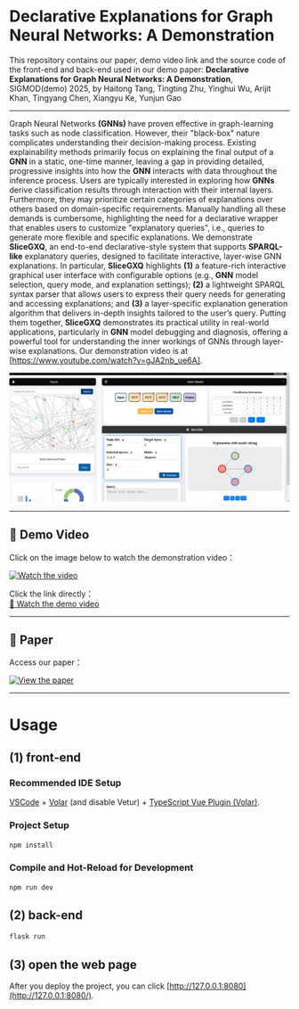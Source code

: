 # Declarative Explanations for Graph Neural Networks: A Demonstration

This repository contains our paper, demo video link and the source code of the front-end and back-end used in our demo paper: 
**Declarative Explanations for Graph Neural Networks: A Demonstration**, SIGMOD(demo) 2025, by Haitong Tang, Tingting Zhu, Yinghui Wu, Arijit Khan, Tingyang Chen, Xiangyu Ke, Yunjun Gao

---

Graph Neural Networks **(GNNs)** have proven effective in graph-learning tasks such as node classification. However, their "black-box" nature complicates understanding their decision-making process. Existing explainability methods primarily focus on explaining the final output of a **GNN** in a static, one-time manner, leaving a gap in providing detailed, progressive insights into how the **GNN** interacts with data throughout the inference process. Users are typically interested in exploring how **GNNs** derive classification results through interaction with their internal layers. Furthermore, they may prioritize certain categories of explanations over others based on domain-specific requirements. Manually handling all these demands is cumbersome, highlighting the need for a declarative wrapper that enables users to customize "explanatory queries", i.e., queries to generate more flexible and specific explanations.
We demonstrate **SliceGXQ**, an end-to-end declarative-style system that supports **SPARQL-like** explanatory queries, designed to facilitate interactive, layer-wise GNN explanations. In particular, **SliceGXQ** highlights **(1)** a feature-rich interactive graphical user interface with configurable options (e.g., **GNN** model selection, query mode, and explanation settings); **(2)** a lightweight SPARQL syntax parser that allows users to express their query needs for generating and accessing explanations; and **(3)** a layer-specific explanation generation algorithm that delivers in-depth insights tailored to the user’s query. Putting them together, **SliceGXQ** demonstrates its practical utility in real-world applications, particularly in **GNN** model debugging and diagnosis, offering a powerful tool for understanding the inner workings of GNNs through layer-wise explanations. Our demonstration video is at [https://www.youtube.com/watch?v=gJA2nb_ue6A].

![screenshot](screenshot.png)


---

## 🎥 **Demo Video**

Click on the image below to watch the demonstration video：

[![Watch the video](https://img.youtube.com/vi/gJA2nb_ue6A/0.jpg)](https://www.youtube.com/watch?v=gJA2nb_ue6A)

Click the link directly：  
[🔗 Watch the demo video ](https://www.youtube.com/watch?v=gJA2nb_ue6A)

---

## 📄 **Paper**

Access our paper：

[![View the paper](https://img.shields.io/badge/-View%20Paper-blue?style=for-the-badge)](https://github.com/Hai0709/SliceGXQ/raw/main/SliceGXQ.pdf)

---



# Usage

## (1)  front-end

### Recommended IDE Setup

[VSCode](https://code.visualstudio.com/) + [Volar](https://marketplace.visualstudio.com/items?itemName=Vue.volar) (and disable Vetur) + [TypeScript Vue Plugin (Volar)](https://marketplace.visualstudio.com/items?itemName=Vue.vscode-typescript-vue-plugin).

### Project Setup

```sh
npm install
```

### Compile and Hot-Reload for Development

```sh
npm run dev
```

## (2) back-end

```sh
flask run
```

## (3) open the web page

After you deploy the project, you can click [http://127.0.0.1:8080](http://127.0.0.1:8080/).
